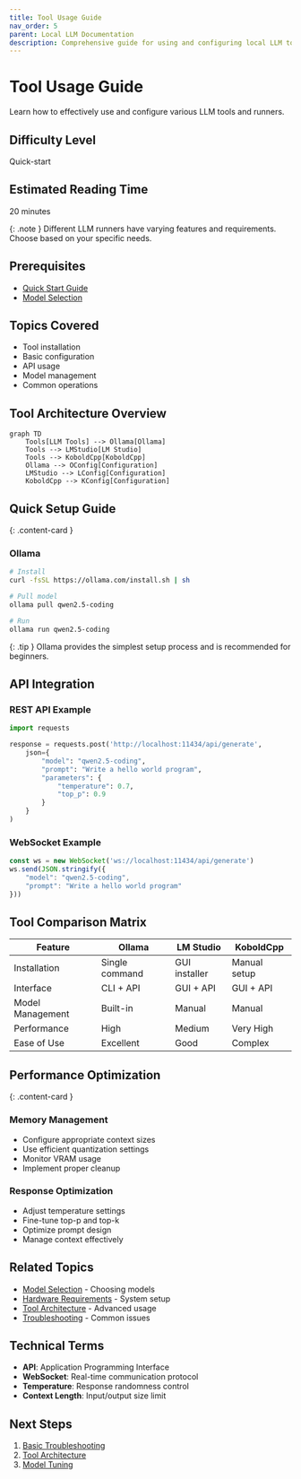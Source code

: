 ```yaml
---
title: Tool Usage Guide
nav_order: 5
parent: Local LLM Documentation
description: Comprehensive guide for using and configuring local LLM tools and runners
---
```


# Tool Usage Guide

Learn how to effectively use and configure various LLM tools and runners.

## Difficulty Level
Quick-start

## Estimated Reading Time
20 minutes

{: .note }
Different LLM runners have varying features and requirements. Choose based on your specific needs.

## Prerequisites
- [Quick Start Guide](local-llm-quick-path.md)
- [Model Selection](model-selection.md)

## Topics Covered
- Tool installation
- Basic configuration
- API usage
- Model management
- Common operations

## Tool Architecture Overview

```mermaid
graph TD
    Tools[LLM Tools] --> Ollama[Ollama]
    Tools --> LMStudio[LM Studio]
    Tools --> KoboldCpp[KoboldCpp]
    Ollama --> OConfig[Configuration]
    LMStudio --> LConfig[Configuration]
    KoboldCpp --> KConfig[Configuration]
```

## Quick Setup Guide

{: .content-card }
### Ollama
```bash
# Install
curl -fsSL https://ollama.com/install.sh | sh

# Pull model
ollama pull qwen2.5-coding

# Run
ollama run qwen2.5-coding
```

{: .tip }
Ollama provides the simplest setup process and is recommended for beginners.

## API Integration

### REST API Example
```python
import requests

response = requests.post('http://localhost:11434/api/generate',
    json={
        "model": "qwen2.5-coding",
        "prompt": "Write a hello world program",
        "parameters": {
            "temperature": 0.7,
            "top_p": 0.9
        }
    }
)
```

### WebSocket Example
```javascript
const ws = new WebSocket('ws://localhost:11434/api/generate')
ws.send(JSON.stringify({
    "model": "qwen2.5-coding",
    "prompt": "Write a hello world program"
}))
```

## Tool Comparison Matrix

| Feature | Ollama | LM Studio | KoboldCpp |
|---------|---------|------------|-----------|
| Installation | Single command | GUI installer | Manual setup |
| Interface | CLI + API | GUI + API | GUI + API |
| Model Management | Built-in | Manual | Manual |
| Performance | High | Medium | Very High |
| Ease of Use | Excellent | Good | Complex |

## Performance Optimization

{: .content-card }
### Memory Management
- Configure appropriate context sizes
- Use efficient quantization settings
- Monitor VRAM usage
- Implement proper cleanup

### Response Optimization
- Adjust temperature settings
- Fine-tune top-p and top-k
- Optimize prompt design
- Manage context effectively

## Related Topics
- [Model Selection](model-selection.md) - Choosing models
- [Hardware Requirements](hardware-requirements.md) - System setup
- [Tool Architecture](../advanced/tool-architecture.md) - Advanced usage
- [Troubleshooting](troubleshooting.md) - Common issues

## Technical Terms
- **API**: Application Programming Interface
- **WebSocket**: Real-time communication protocol
- **Temperature**: Response randomness control
- **Context Length**: Input/output size limit

## Next Steps
1. [Basic Troubleshooting](troubleshooting.md)
2. [Tool Architecture](../advanced/tool-architecture.md)
3. [Model Tuning](../advanced/model-tuning.md)